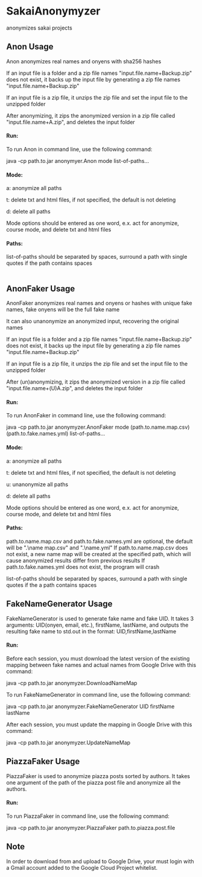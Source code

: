 # SakaiAnonymyzer
anonymizes sakai projects

## Anon Usage
Anon anonymizes real names and onyens with sha256 hashes

If an input file is a folder and a zip file names "input.file.name+Backup.zip" does not exist, it backs up the input file by generating a zip file names "input.file.name+Backup.zip"

If an input file is a zip file, it unzips the zip file and set the input file to the unzipped folder

After anonymizing, it zips the anonymized version in a zip file called "input.file.name+A.zip", and deletes the input folder

#### Run:
To run Anon in command line, use the following command:

java -cp path.to.jar anonymyer.Anon mode list-of-paths...

#### Mode:
a: anonymize all paths

t: delete txt and html files, if not specified, the default is not deleting

d: delete all paths

Mode options should be entered as one word, e.x. act for anonymize, course mode, and delete txt and html files

#### Paths:
list-of-paths should be separated by spaces, surround a path with single quotes if the path contains spaces
<br/><br/>
## AnonFaker Usage
AnonFaker anonymizes real names and onyens or hashes with unique fake names, fake onyens will be the full fake name

It can also unanonymize an anonymized input, recovering the original names

If an input file is a folder and a zip file names "input.file.name+Backup.zip" does not exist, it backs up the input file by generating a zip file names "input.file.name+Backup.zip"

If an input file is a zip file, it unzips the zip file and set the input file to the unzipped folder

After (un)anonymizing, it zips the anonymized version in a zip file called "input.file.name+(U)A.zip", and deletes the input folder
#### Run:
To run AnonFaker in command line, use the following command:

java -cp path.to.jar anonymyzer.AnonFaker mode (path.to.name.map.csv) (path.to.fake.names.yml) list-of-paths...

#### Mode:
a: anonymize all paths

t: delete txt and html files, if not specified, the default is not deleting

u: unanonymize all paths

d: delete all paths

Mode options should be entered as one word, e.x. act for anonymize, course mode, and delete txt and html files

#### Paths:
path.to.name.map.csv and path.to.fake.names.yml are optional, the default will be ".\name map.csv" and ".\name.yml"
If path.to.name.map.csv does not exist, a new name map will be created at the specified path, which will cause anonymized results differ from previous results
If path.to.fake.names.yml does not exist, the program will crash

list-of-paths should be separated by spaces, surround a path with single quotes if the a path contains spaces

## FakeNameGenerator Usage
FakeNameGenerator is used to generate fake name and fake UID. It takes 3 arguments: UID(onyen, email, etc.), firstName, lastName, and outputs the resulting fake name to std.out in the format: UID,firstName,lastName
#### Run:
Before each session, you must download the latest version of the existing mapping between fake names and actual names from Google Drive with this command:

java -cp path.to.jar anonymyzer.DownloadNameMap

To run FakeNameGenerator in command line, use the following command:

java -cp path.to.jar anonymyzer.FakeNameGenerator UID firstName lastName

After each session, you must update the mapping in Google Drive with this command:

java -cp path.to.jar anonymyzer.UpdateNameMap

## PiazzaFaker Usage
PiazzaFaker is used to anonymize piazza posts sorted by authors. It takes one argument of the path of the piazza post file and anonymize all the authors.
#### Run:
To run PiazzaFaker in command line, use the following command:

java -cp path.to.jar anonymyzer.PiazzaFaker path.to.piazza.post.file

## Note
In order to download from and upload to Google Drive, your must login with a Gmail account added to the Google Cloud Project whitelist.